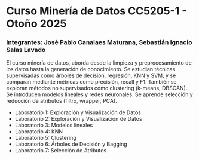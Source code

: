 # Curso Minería de Datos CC5205-1 - Otoño 2025

### Integrantes: **José Pablo Canalaes Maturana, Sebastián Ignacio Salas Lavado**

El curso minería de datos, aborda desde la limpieza y preprocesamiento de los datos hasta la generación de conocimiento. Se estudian técnicas supervisadas como árboles de decisión, regresión, KNN y SVM, y se comparan mediante métricas como precisión, recall y F1. También se exploran métodos no supervisados como clustering (k-means, DBSCAN). Se introducen modelos lineales y redes neuronales. Se aprende selección y reducción de atributos (filtro, wrapper, PCA).


- Laboratorio 1: Exploración y Visualización de Datos
- Laboratorio 2: Exploración y Visualización de Datos
- Laboratorio 3: Modelos lineales
- Laboratorio 4: KNN
- Laboratorio 5: Clustering
- Laboratorio 6: Árboles de Decisión y Bagging
- Laboratorio 7: Selección de Atributos